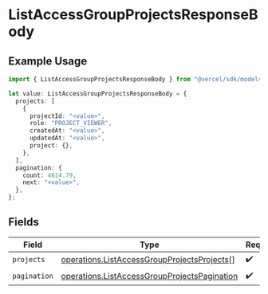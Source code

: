 # ListAccessGroupProjectsResponseBody

## Example Usage

```typescript
import { ListAccessGroupProjectsResponseBody } from "@vercel/sdk/models/operations/listaccessgroupprojects.js";

let value: ListAccessGroupProjectsResponseBody = {
  projects: [
    {
      projectId: "<value>",
      role: "PROJECT_VIEWER",
      createdAt: "<value>",
      updatedAt: "<value>",
      project: {},
    },
  ],
  pagination: {
    count: 4614.79,
    next: "<value>",
  },
};
```

## Fields

| Field                                                                                                        | Type                                                                                                         | Required                                                                                                     | Description                                                                                                  |
| ------------------------------------------------------------------------------------------------------------ | ------------------------------------------------------------------------------------------------------------ | ------------------------------------------------------------------------------------------------------------ | ------------------------------------------------------------------------------------------------------------ |
| `projects`                                                                                                   | [operations.ListAccessGroupProjectsProjects](../../models/operations/listaccessgroupprojectsprojects.md)[]   | :heavy_check_mark:                                                                                           | N/A                                                                                                          |
| `pagination`                                                                                                 | [operations.ListAccessGroupProjectsPagination](../../models/operations/listaccessgroupprojectspagination.md) | :heavy_check_mark:                                                                                           | N/A                                                                                                          |